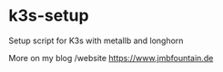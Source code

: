 # k3s-setup
Setup script for K3s with metallb and longhorn

More on my blog /website <https://www.jmbfountain.de>
